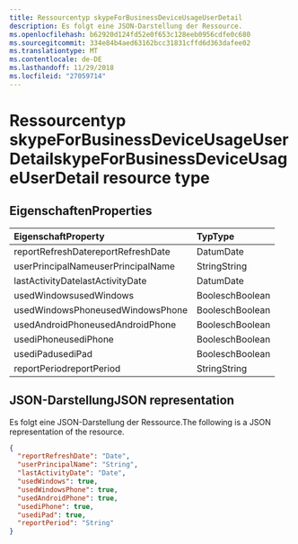 ```yaml
---
title: Ressourcentyp skypeForBusinessDeviceUsageUserDetail
description: Es folgt eine JSON-Darstellung der Ressource.
ms.openlocfilehash: b62920d124fd52e0f653c128eeb0956cdfe0c680
ms.sourcegitcommit: 334e84b4aed63162bcc31831cffd6d363dafee02
ms.translationtype: MT
ms.contentlocale: de-DE
ms.lasthandoff: 11/29/2018
ms.locfileid: "27059714"
---
```

# <a name="skypeforbusinessdeviceusageuserdetail-resource-type"></a><span data-ttu-id="5c40c-103">Ressourcentyp skypeForBusinessDeviceUsageUserDetail</span><span class="sxs-lookup"><span data-stu-id="5c40c-103">skypeForBusinessDeviceUsageUserDetail resource type</span></span>

## <a name="properties"></a><span data-ttu-id="5c40c-104">Eigenschaften</span><span class="sxs-lookup"><span data-stu-id="5c40c-104">Properties</span></span>

| <span data-ttu-id="5c40c-105">Eigenschaft</span><span class="sxs-lookup"><span data-stu-id="5c40c-105">Property</span></span>          | <span data-ttu-id="5c40c-106">Typ</span><span class="sxs-lookup"><span data-stu-id="5c40c-106">Type</span></span>    |
| :---------------- | :------ |
| <span data-ttu-id="5c40c-107">reportRefreshDate</span><span class="sxs-lookup"><span data-stu-id="5c40c-107">reportRefreshDate</span></span> | <span data-ttu-id="5c40c-108">Datum</span><span class="sxs-lookup"><span data-stu-id="5c40c-108">Date</span></span>    |
| <span data-ttu-id="5c40c-109">userPrincipalName</span><span class="sxs-lookup"><span data-stu-id="5c40c-109">userPrincipalName</span></span> | <span data-ttu-id="5c40c-110">String</span><span class="sxs-lookup"><span data-stu-id="5c40c-110">String</span></span>  |
| <span data-ttu-id="5c40c-111">lastActivityDate</span><span class="sxs-lookup"><span data-stu-id="5c40c-111">lastActivityDate</span></span>  | <span data-ttu-id="5c40c-112">Datum</span><span class="sxs-lookup"><span data-stu-id="5c40c-112">Date</span></span>    |
| <span data-ttu-id="5c40c-113">usedWindows</span><span class="sxs-lookup"><span data-stu-id="5c40c-113">usedWindows</span></span>       | <span data-ttu-id="5c40c-114">Boolesch</span><span class="sxs-lookup"><span data-stu-id="5c40c-114">Boolean</span></span> |
| <span data-ttu-id="5c40c-115">usedWindowsPhone</span><span class="sxs-lookup"><span data-stu-id="5c40c-115">usedWindowsPhone</span></span>  | <span data-ttu-id="5c40c-116">Boolesch</span><span class="sxs-lookup"><span data-stu-id="5c40c-116">Boolean</span></span> |
| <span data-ttu-id="5c40c-117">usedAndroidPhone</span><span class="sxs-lookup"><span data-stu-id="5c40c-117">usedAndroidPhone</span></span>  | <span data-ttu-id="5c40c-118">Boolesch</span><span class="sxs-lookup"><span data-stu-id="5c40c-118">Boolean</span></span> |
| <span data-ttu-id="5c40c-119">usediPhone</span><span class="sxs-lookup"><span data-stu-id="5c40c-119">usediPhone</span></span>        | <span data-ttu-id="5c40c-120">Boolesch</span><span class="sxs-lookup"><span data-stu-id="5c40c-120">Boolean</span></span> |
| <span data-ttu-id="5c40c-121">usediPad</span><span class="sxs-lookup"><span data-stu-id="5c40c-121">usediPad</span></span>          | <span data-ttu-id="5c40c-122">Boolesch</span><span class="sxs-lookup"><span data-stu-id="5c40c-122">Boolean</span></span> |
| <span data-ttu-id="5c40c-123">reportPeriod</span><span class="sxs-lookup"><span data-stu-id="5c40c-123">reportPeriod</span></span>      | <span data-ttu-id="5c40c-124">String</span><span class="sxs-lookup"><span data-stu-id="5c40c-124">String</span></span>  |

## <a name="json-representation"></a><span data-ttu-id="5c40c-125">JSON-Darstellung</span><span class="sxs-lookup"><span data-stu-id="5c40c-125">JSON representation</span></span>

<span data-ttu-id="5c40c-126">Es folgt eine JSON-Darstellung der Ressource.</span><span class="sxs-lookup"><span data-stu-id="5c40c-126">The following is a JSON representation of the resource.</span></span>

<!-- {
  "blockType": "resource",
  "@odata.type": "microsoft.graph.skypeForBusinessDeviceUsageUserDetail"
} -->

```json
{
  "reportRefreshDate": "Date", 
  "userPrincipalName": "String", 
  "lastActivityDate": "Date", 
  "usedWindows": true, 
  "usedWindowsPhone": true, 
  "usedAndroidPhone": true, 
  "usediPhone": true, 
  "usediPad": true, 
  "reportPeriod": "String"
}
```
